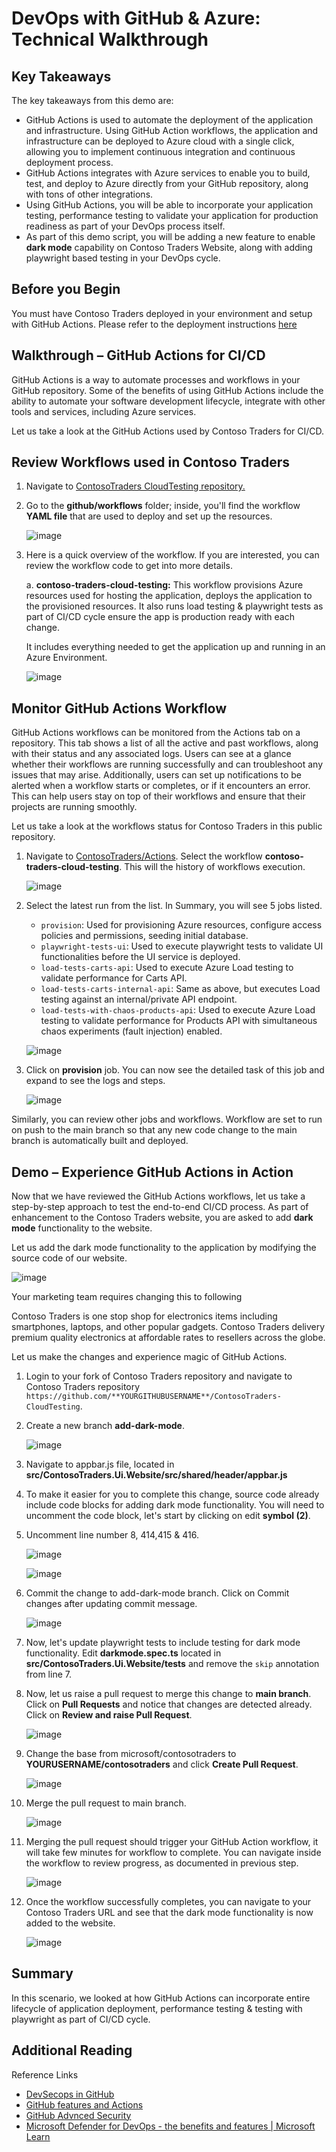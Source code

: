 
# DevOps with GitHub & Azure: Technical Walkthrough  

## Key Takeaways

The key takeaways from this demo are:

- GitHub Actions is used to automate the deployment of the application and infrastructure. Using GitHub Action workflows, the application and infrastructure can be deployed to Azure cloud with a single click, allowing you to implement continuous integration and continuous deployment process.  
- GitHub Actions integrates with Azure services to enable you to build, test, and deploy to Azure directly from your GitHub repository, along with tons of other integrations.
- Using GitHub Actions, you will be able to incorporate your application testing, performance testing to validate your application for production readiness as part of your DevOps process itself.  
- As part of this demo script, you will be adding a new feature to enable **dark mode** capability on Contoso Traders Website, along with adding playwright based testing in your DevOps cycle.
  
## Before you Begin

You must have Contoso Traders deployed in your environment and setup with GitHub Actions.  Please refer to the deployment instructions [here](../demo-scripts/app-deployment-guide.md)

## Walkthrough – GitHub Actions for CI/CD

GitHub Actions is a way to automate processes and workflows in your GitHub repository. Some of the benefits of using GitHub Actions include the ability to automate your software development lifecycle, integrate with other tools and services, including Azure services.

Let us take a look at the GitHub Actions used by Contoso Traders for CI/CD.

## Review Workflows used in Contoso Traders

1. Navigate to [ContosoTraders CloudTesting repository.](https://github.com/microsoft/ContosoTraders-CloudTesting)

2. Go to the **github/workflows** folder; inside, you'll find the workflow **YAML file** that are used to deploy and set up the resources.  

    ![image](media/actionlist.png)

3. Here is a quick overview of the workflow. If you are interested, you can review the workflow code to get into more details.  

    a. **contoso-traders-cloud-testing:**  This workflow provisions Azure resources used for hosting the application, deploys the application to the provisioned resources. It also runs load testing & playwright tests as part of CI/CD cycle ensure the app is production ready with each change.

     It includes everything needed to get the application up and running in an Azure Environment.

      ![image](media/provision.png)

## Monitor GitHub Actions Workflow

GitHub Actions workflows can be monitored from the Actions tab on a repository. This tab shows a list of all the active and past workflows, along with their status and any associated logs. Users can see at a glance whether their workflows are running successfully and can troubleshoot any issues that may arise. Additionally, users can set up notifications to be alerted when a workflow starts or completes, or if it encounters an error. This can help users stay on top of their workflows and ensure that their projects are running smoothly.

Let us take a look at the workflows status for Contoso Traders in this public repository.

1. Navigate to [ContosoTraders/Actions](https://github.com/microsoft/ContosoTraders-CloudTesting/actions). Select the workflow **contoso-traders-cloud-testing**. This will the history of workflows execution.  

    ![image](media/actions1.png)

2. Select the latest run from the list. In Summary, you will see 5 jobs listed.

    - `provision`: Used for provisioning Azure resources, configure access policies and permissions, seeding initial database.
    - `playwright-tests-ui`: Used to execute playwright tests to validate UI functionalities before the UI service is deployed.
    - `load-tests-carts-api`: Used to execute Azure Load testing to validate performance for Carts API.
    - `load-tests-carts-internal-api`: Same as above, but executes Load testing against an internal/private API endpoint.
    - `load-tests-with-chaos-products-api`: Used to execute Azure Load testing to validate performance for Products API with simultaneous chaos experiments (fault injection) enabled.

    ![image](media/actionmonitor.png)

3. Click on **provision** job. You can now see the detailed task of this job and expand to see the logs and steps.

   ![image](media/actions3.png)

  Similarly, you can review other jobs and workflows. Workflow are set to run on push to the main branch so that any new code change to the main branch is automatically built and deployed.
  
## Demo – Experience GitHub Actions in Action  

Now that we have reviewed the GitHub Actions workflows, let us take a step-by-step approach to test the end-to-end CI/CD process.  As part of enhancement to the Contoso Traders website, you are asked to add **dark mode** functionality to the website.

Let us add the dark mode functionality to the application by modifying the source code of our website.

  ![image](media/L300-1.png)

Your marketing team requires changing this to following

Contoso Traders is one stop shop for electronics items including smartphones, laptops, and other popular gadgets. Contoso Traders delivery premium quality electronics at affordable rates to resellers across the globe.  

Let us make the changes and experience magic of GitHub Actions.  

1. Login to your fork of Contoso Traders repository and navigate to Contoso Traders repository `https://github.com/**YOURGITHUBUSERNAME**/ContosoTraders-CloudTesting`.

2. Create a new branch **add-dark-mode**.

    ![image](media/addbranch.png)

3. Navigate to appbar.js file, located in  **src/ContosoTraders.Ui.Website/src/shared/header/appbar.js**

4. To make it easier for you to complete this change, source code already include code blocks for adding dark mode functionality. You will need to uncomment the code block, let's start by clicking on edit **symbol (2)**.

5. Uncomment line number 8, 414,415 & 416.

    ![image](media/uncommentcode1.png)

    ![image](media/uncommentcode2.png)

6. Commit the change to add-dark-mode branch. Click on Commit changes after updating commit message.  

     ![image](media/commit1.png)

7. Now, let's update playwright tests to include testing for dark mode functionality. Edit **darkmode.spec.ts** located in **src/ContosoTraders.Ui.Website/tests** and remove the `skip` annotation from line 7. 

8. Now, let us raise a pull request to merge this change to **main branch**. Click on **Pull Requests** and notice that changes are detected already. Click on **Review and raise Pull Request**.

    ![image](media/L300-5.png)

9. Change the base from microsoft/contosotraders to **YOURUSERNAME/contosotraders** and click **Create Pull Request**.  

    ![image](media/addpr.png)

10. Merge the pull request to main branch.  

    ![image](media/L300-7.png)

11. Merging the pull request should trigger your GitHub Action workflow, it will take few minutes for workflow to complete.  You can navigate inside the workflow to review progress, as documented in previous step.

    ![image](media/workflowrunning.png)

12. Once the workflow successfully completes, you can navigate to your Contoso Traders URL and see that the dark mode functionality is now added to the website.

    ![image](media/darkmode.png)

## Summary

In this scenario, we looked at how GitHub Actions can incorporate entire lifecycle of application deployment, performance testing & testing with playwright as part of CI/CD cycle.

## Additional Reading  

Reference Links  

- [DevSecops in GitHub](https://learn.microsoft.com/azure/architecture/solution-ideas/articles/devsecops-in-github)
- [GitHub features and Actions](https://github.com/features/actions)
- [GitHub Advnced Security](https://docs.github.com/get-started/learning-about-github/about-github-advanced-security)
- [Microsoft Defender for DevOps - the benefits and features | Microsoft Learn](https://learn.microsoft.com/azure/defender-for-cloud/defender-for-devops-introduction)  
